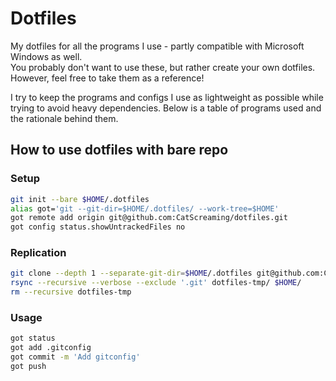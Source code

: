 # Dotfiles 
My dotfiles for all the programs I use - partly compatible with Microsoft Windows as well.\
You probably don't want to use these, but rather create your own dotfiles. However, feel free to take them as a reference!

I try to keep the programs and configs I use as lightweight as possible while trying to avoid heavy dependencies.
Below is a table of programs used and the rationale behind them.

## How to use dotfiles with bare repo 
### Setup
```sh
git init --bare $HOME/.dotfiles
alias got='git --git-dir=$HOME/.dotfiles/ --work-tree=$HOME'
got remote add origin git@github.com:CatScreaming/dotfiles.git
got config status.showUntrackedFiles no
```
### Replication
```sh
git clone --depth 1 --separate-git-dir=$HOME/.dotfiles git@github.com:CatScreaming/dotfiles.git dotfiles-tmp
rsync --recursive --verbose --exclude '.git' dotfiles-tmp/ $HOME/
rm --recursive dotfiles-tmp
```
### Usage
```sh
got status
got add .gitconfig
got commit -m 'Add gitconfig'
got push
```

